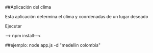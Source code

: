 ##Aplicación del clima

Esta aplicación determina el clima y coordenadas de un lugar deseado

Ejecutar 

--> npm install--<

##ejemplo:
node app.js -d "medellin colombia"